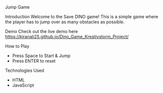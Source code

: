 Jump Game

Introduction
Welcome to the Save DINO game! This is a simple game where the player has to jump over as many obstacles as possible.

Demo
Check out the live demo here https://kiranali25.github.io/Dino_Game_Kreativstorm_Project/

How to Play
- Press Space to Start & Jump
- Press ENTER to reset

Technologies Used
- HTML
- JavaScript
